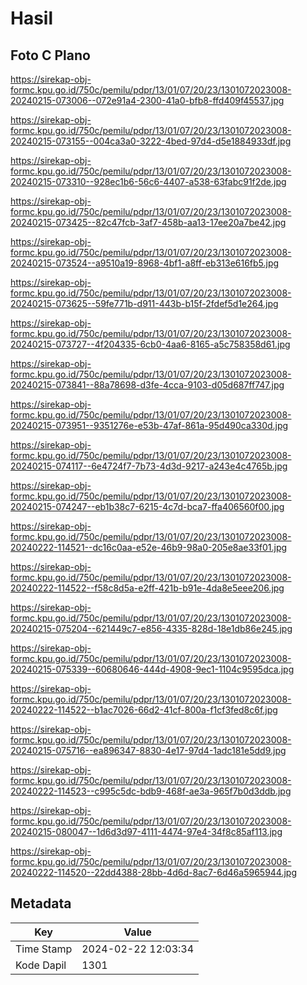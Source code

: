 # Hasil

## Foto C Plano

https://sirekap-obj-formc.kpu.go.id/750c/pemilu/pdpr/13/01/07/20/23/1301072023008-20240215-073006--072e91a4-2300-41a0-bfb8-ffd409f45537.jpg

https://sirekap-obj-formc.kpu.go.id/750c/pemilu/pdpr/13/01/07/20/23/1301072023008-20240215-073155--004ca3a0-3222-4bed-97d4-d5e1884933df.jpg

https://sirekap-obj-formc.kpu.go.id/750c/pemilu/pdpr/13/01/07/20/23/1301072023008-20240215-073310--928ec1b6-56c6-4407-a538-63fabc91f2de.jpg

https://sirekap-obj-formc.kpu.go.id/750c/pemilu/pdpr/13/01/07/20/23/1301072023008-20240215-073425--82c47fcb-3af7-458b-aa13-17ee20a7be42.jpg

https://sirekap-obj-formc.kpu.go.id/750c/pemilu/pdpr/13/01/07/20/23/1301072023008-20240215-073524--a9510a19-8968-4bf1-a8ff-eb313e616fb5.jpg

https://sirekap-obj-formc.kpu.go.id/750c/pemilu/pdpr/13/01/07/20/23/1301072023008-20240215-073625--59fe771b-d911-443b-b15f-2fdef5d1e264.jpg

https://sirekap-obj-formc.kpu.go.id/750c/pemilu/pdpr/13/01/07/20/23/1301072023008-20240215-073727--4f204335-6cb0-4aa6-8165-a5c758358d61.jpg

https://sirekap-obj-formc.kpu.go.id/750c/pemilu/pdpr/13/01/07/20/23/1301072023008-20240215-073841--88a78698-d3fe-4cca-9103-d05d687ff747.jpg

https://sirekap-obj-formc.kpu.go.id/750c/pemilu/pdpr/13/01/07/20/23/1301072023008-20240215-073951--9351276e-e53b-47af-861a-95d490ca330d.jpg

https://sirekap-obj-formc.kpu.go.id/750c/pemilu/pdpr/13/01/07/20/23/1301072023008-20240215-074117--6e4724f7-7b73-4d3d-9217-a243e4c4765b.jpg

https://sirekap-obj-formc.kpu.go.id/750c/pemilu/pdpr/13/01/07/20/23/1301072023008-20240215-074247--eb1b38c7-6215-4c7d-bca7-ffa406560f00.jpg

https://sirekap-obj-formc.kpu.go.id/750c/pemilu/pdpr/13/01/07/20/23/1301072023008-20240222-114521--dc16c0aa-e52e-46b9-98a0-205e8ae33f01.jpg

https://sirekap-obj-formc.kpu.go.id/750c/pemilu/pdpr/13/01/07/20/23/1301072023008-20240222-114522--f58c8d5a-e2ff-421b-b91e-4da8e5eee206.jpg

https://sirekap-obj-formc.kpu.go.id/750c/pemilu/pdpr/13/01/07/20/23/1301072023008-20240215-075204--621449c7-e856-4335-828d-18e1db86e245.jpg

https://sirekap-obj-formc.kpu.go.id/750c/pemilu/pdpr/13/01/07/20/23/1301072023008-20240215-075339--60680646-444d-4908-9ec1-1104c9595dca.jpg

https://sirekap-obj-formc.kpu.go.id/750c/pemilu/pdpr/13/01/07/20/23/1301072023008-20240222-114522--b1ac7026-66d2-41cf-800a-f1cf3fed8c6f.jpg

https://sirekap-obj-formc.kpu.go.id/750c/pemilu/pdpr/13/01/07/20/23/1301072023008-20240215-075716--ea896347-8830-4e17-97d4-1adc181e5dd9.jpg

https://sirekap-obj-formc.kpu.go.id/750c/pemilu/pdpr/13/01/07/20/23/1301072023008-20240222-114523--c995c5dc-bdb9-468f-ae3a-965f7b0d3ddb.jpg

https://sirekap-obj-formc.kpu.go.id/750c/pemilu/pdpr/13/01/07/20/23/1301072023008-20240215-080047--1d6d3d97-4111-4474-97e4-34f8c85af113.jpg

https://sirekap-obj-formc.kpu.go.id/750c/pemilu/pdpr/13/01/07/20/23/1301072023008-20240222-114520--22dd4388-28bb-4d6d-8ac7-6d46a5965944.jpg


## Metadata

| Key        | Value               |
| ---------- | ------------------- |
| Time Stamp | 2024-02-22 12:03:34 |
| Kode Dapil | 1301                |



